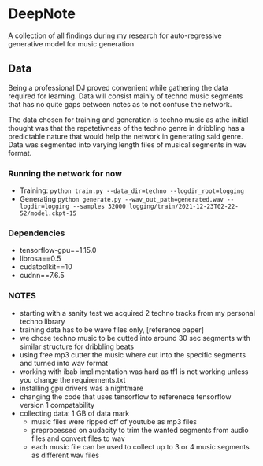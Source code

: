 # DeepNote
A collection of all findings during my research for auto-regressive generative model for music generation

## Data
Being a professional DJ proved convenient while gathering the data required for learning.
Data will consist mainly of techno music segments that has no quite gaps between notes as to not confuse the network.

The data chosen for training and generation is techno music as athe initial thought was that the repetetivness of the techno genre in dribbling has a predictable nature that would help the network in generating said genre.
Data was segmented into varying length files of musical segments in wav format.


### Running the network for now
 - Training:
 `python train.py --data_dir=techno --logdir_root=logging`
 - Generating
 `python generate.py --wav_out_path=generated.wav --logdir=logging --samples 32000 logging/train/2021-12-23T02-22-52/model.ckpt-15`


### Dependencies 
 - tensorflow-gpu==1.15.0
 - librosa==0.5
 - cudatoolkit==10
 - cudnn==7.6.5

### NOTES
 - starting with a sanity test we acquired 2 techno tracks from my personal techno library 
 - training data has to be wave files only, [reference paper]
 - we chose techno music to be cutted into around 30 sec segments with similar structure for dribbling beats
 - using free mp3 cutter the music where cut into the specific segments and turned into wav format
 - working with ibab implimentation was hard as tf1 is not working unless you change the requirements.txt
 - installing gpu drivers was a nightmare
 - changing the code that uses tensorflow to referenece tensorflow version 1 compatability
 - collecting data: 1 GB of data mark
   - music files were ripped off of youtube as mp3 files 
   - preprocessed on audacity to trim the wanted segments from audio files and convert files to wav
   - each music file can be used to collect up to 3 or 4 music segments as different wav files 
